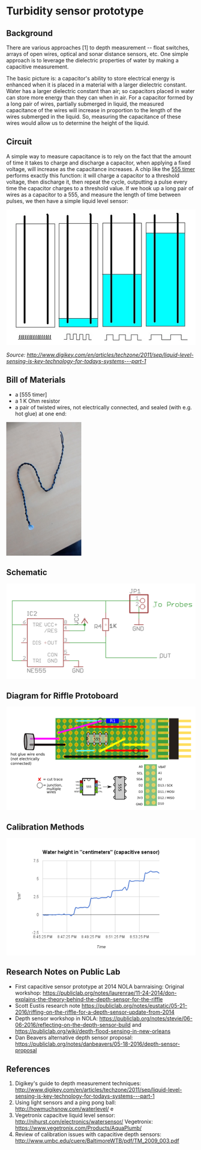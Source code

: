 # Turbidity sensor prototype

## Background

There are various approaches [1] to depth measurement -- float switches, arrays of open wires, optical and sonar distance sensors, etc.  One simple approach is to leverage the dielectric properties of water by making a capacitive measurement.  

The basic picture is: a capacitor's ability to store electrical energy is enhanced when it is placed in a material with a larger dielectric constant.  Water has a larger dielectric constant than air;  so capacitors placed in water can store more energy than they can when in air.  For a capacitor formed by a long pair of wires, partially submerged in liquid, the measured capacitance of the wires will increase in proportion to the length of the wires submerged in the liquid.  So, measuring the capacitance of these wires would allow us to determine the height of the liquid.

## Circuit

A simple way to measure capacitance is to rely on the fact that the amount of time it takes to charge and discharge a capacitor, when applying a fixed voltage, will increase as the capacitance increases.  A chip like the [555 timer](REF) performs exactly this function:  it will charge a capacitor to a threshold voltage, then discharge it, then repeat the cycle, outputting a pulse every time the capacitor charges to a threshold value.  If we hook up a long pair of wires as a capacitor to a 555, and measure the length of time between pulses, we then have a simple liquid level sensor:

<img src="pics/digikey_capacitive_sensing.png">

_Source: http://www.digikey.com/en/articles/techzone/2011/sep/liquid-level-sensing-is-key-technology-for-todays-systems---part-1_

## Bill of Materials

- a [555 timer]
- a 1 K Ohm resistor
- a pair of twisted wires, not electrically connected, and sealed (with e.g. hot glue) at one end:

<img src="pics/p3.jpg" width=200>

## Schematic 

<img src="pics/riffle_depth_schem_simple.png">

## Diagram for Riffle Protoboard

<img src="pics/riffle_depth_diagram.png">

## Calibration Methods

<img src="pics/depth_test.png">

## Research Notes on Public Lab

- First capacitive sensor prototype at 2014 NOLA barnraising: Original workshop: https://publiclab.org/notes/laurenrae/11-24-2014/don-explains-the-theory-behind-the-depth-sensor-for-the-riffle
- Scott Eustis research note https://publiclab.org/notes/eustatic/05-21-2016/riffing-on-the-riffle-for-a-depth-sensor-update-from-2014
- Depth sensor workshop in NOLA: https://publiclab.org/notes/stevie/06-06-2016/reflecting-on-the-depth-sensor-build and https://publiclab.org/wiki/depth-flood-sensing-in-new-orleans
- Dan Beavers alternative depth sensor proposal: https://publiclab.org/notes/danbeavers/05-18-2016/depth-sensor-proposal

## References

1. Digikey's guide to depth measurement techniques: http://www.digikey.com/en/articles/techzone/2011/sep/liquid-level-sensing-is-key-technology-for-todays-systems---part-1
2. Using light sensors and a ping pong ball: http://howmuchsnow.com/waterlevel/
e
3. Vegetronix capacitve liquid level sensor: http://njhurst.com/electronics/watersensor/
Vegetronix: https://www.vegetronix.com/Products/AquaPlumb/
4. Review of calibration issues with capacitive depth sensors: http://www.umbc.edu/cuere/BaltimoreWTB/pdf/TM_2009_003.pdf

